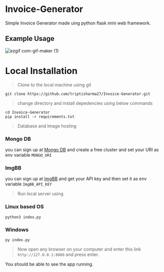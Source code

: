 # Invoice-Generator

Simple Invoice Generator made uing python flask mini web framework.

## Example Usage

![ezgif com-gif-maker (1)](https://user-images.githubusercontent.com/78685510/220176643-d2b2e3d0-9f8d-476d-8a23-782fce703cab.gif)

<div align="center">
  

  
</div>

# Local Installation

> Clone to the local machine using git

```
git clone https://github.com/triptisharma27/Invoice-Generator.git
```
> change directory and install depedencies using below commands

```
cd Invoice-Generator
pip install -r requirements.txt
```
> Database and Image hosting
### Mongo DB
you can sign up at [Mongo DB](https://www.mongodb.com/) and create a free cluster and set your URI as env variable `MONGO_URI`
### ImgBB
you can sign up at [ImgBB](https://imgbb.com/) and get your API key and then set it as env variable `ImgBB_API_KEY`
> Run local server using
### Linux based OS
```
python3 index.py
```
### Windows
```
py index.py
```

> Now open any browser on your computer and enter this link `http://127.0.0.1:8080` and press enter.

You should be able to see the app running.
